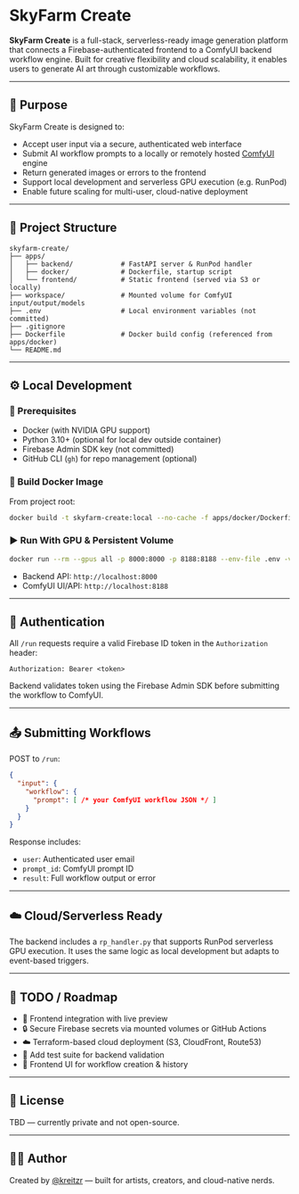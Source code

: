 # SkyFarm Create

**SkyFarm Create** is a full-stack, serverless-ready image generation platform that connects a Firebase-authenticated frontend to a ComfyUI backend workflow engine. Built for creative flexibility and cloud scalability, it enables users to generate AI art through customizable workflows.

---

## 🎯 Purpose

SkyFarm Create is designed to:

- Accept user input via a secure, authenticated web interface
- Submit AI workflow prompts to a locally or remotely hosted [ComfyUI](https://github.com/comfyanonymous/ComfyUI) engine
- Return generated images or errors to the frontend
- Support local development and serverless GPU execution (e.g. RunPod)
- Enable future scaling for multi-user, cloud-native deployment

---

## 🧱 Project Structure

```
skyfarm-create/
├── apps/
│   ├── backend/            # FastAPI server & RunPod handler
│   ├── docker/             # Dockerfile, startup script
│   └── frontend/           # Static frontend (served via S3 or locally)
├── workspace/              # Mounted volume for ComfyUI input/output/models
├── .env                    # Local environment variables (not committed)
├── .gitignore
├── Dockerfile              # Docker build config (referenced from apps/docker)
└── README.md
```

---

## ⚙️ Local Development

### 🔧 Prerequisites

- Docker (with NVIDIA GPU support)
- Python 3.10+ (optional for local dev outside container)
- Firebase Admin SDK key (not committed)
- GitHub CLI (`gh`) for repo management (optional)

### 🐳 Build Docker Image

From project root:

```bash
docker build -t skyfarm-create:local --no-cache -f apps/docker/Dockerfile .
```

### ▶️ Run With GPU & Persistent Volume

```bash
docker run --rm --gpus all -p 8000:8000 -p 8188:8188 --env-file .env -v comfyui_persistent:/workspace skyfarm-create:local
```

- Backend API: `http://localhost:8000`
- ComfyUI UI/API: `http://localhost:8188`

---

## 🔐 Authentication

All `/run` requests require a valid Firebase ID token in the `Authorization` header:

```http
Authorization: Bearer <token>
```

Backend validates token using the Firebase Admin SDK before submitting the workflow to ComfyUI.

---

## 📤 Submitting Workflows

POST to `/run`:

```json
{
  "input": {
    "workflow": {
      "prompt": [ /* your ComfyUI workflow JSON */ ]
    }
  }
}
```

Response includes:
- `user`: Authenticated user email
- `prompt_id`: ComfyUI prompt ID
- `result`: Full workflow output or error

---

## ☁️ Cloud/Serverless Ready

The backend includes a `rp_handler.py` that supports RunPod serverless GPU execution. It uses the same logic as local development but adapts to event-based triggers.

---

## 📌 TODO / Roadmap

- 🔄 Frontend integration with live preview
- 🔒 Secure Firebase secrets via mounted volumes or GitHub Actions
- ☁️ Terraform-based cloud deployment (S3, CloudFront, Route53)
- 🧪 Add test suite for backend validation
- 🧰 Frontend UI for workflow creation & history

---

## 📝 License

TBD — currently private and not open-source.

---

## 🙋‍♂️ Author

Created by [@kreitzr](https://github.com/kreitzr) — built for artists, creators, and cloud-native nerds.